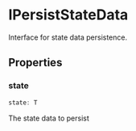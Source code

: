 # IPersistStateData

Interface for state data persistence.

## Properties

### state

```ts
state: T
```

The state data to persist
